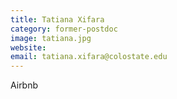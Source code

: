 ```yaml
---
title: Tatiana Xifara
category: former-postdoc
image: tatiana.jpg
website: 
email: tatiana.xifara@colostate.edu
---
```


Airbnb

<!--
I am a Postdoctoral Fellow appointed jointly with National Wildlife Research Center. I am currently working on statistical models for estimating elimination probability of rabies across the vaccination barrier and I am also developing statistical models for estimating key parameters of populations and disease transmission. Before coming here I was a visiting Assistant Professor at the Department of Applied Mathematics and Statistics at University of California Santa Cruz. My research interests lie on Bayesian and computational statistics with applications in real-life problems including disease and global change ecology, epidemiology and osteoarchaeology. I received my PhD in Statistics from Lancaster University, UK, where part of my funding was from the National Center for Zoonosis Research.
-->